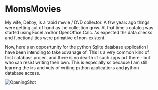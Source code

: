 # MomsMovies

My wife, Debby, is a rabid movie / DVD collector. A few years ago things were getting out of hand as the collection grew. At that time a catalog was started using Excel and/or OpenOffice Calc. As expected the data checks and functionalities were primative of non-existent.

Now, here's an opposrtunity for the python Sqlite database application I have been intending to take advanage of. This is a very common kind of first database project and there is no dearth of such apps out there - but who can resist writing their own. This is especially so because I am still learning the ins and outs of writing python applications and python database access.

![OpeningShot](MomsMoviesScreenSchot.png)
